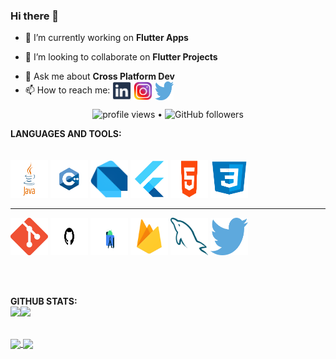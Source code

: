 ### Hi there 👋

<!--
**PranavPrakasan07/PranavPrakasan07** is a ✨ _special_ ✨ repository because its `README.md` (this file) appears on your GitHub profile.
Here are some ideas to get you started:
-->

- 🔭 I’m currently working on **Flutter Apps**
<!-- - 🌱 I’m currently learning ****-->
- 👯 I’m looking to collaborate on **Flutter Projects**
<!-- 🤔 I’m looking for help with **ML in App-Dev**-->
- 💬 Ask me about **Cross Platform Dev**
- 📫 How to reach me:  <a href="https://www.linkedin.com/in/somya-khatri-07b86a19b/" target="blank"><img align="center" src="https://github.com/Somya1911/Somya1911/blob/main/Linkedin-removebg-preview%20(1).png" alt="Somya" height="30" width="30" /></a> 
<a href="https://www.instagram.com/somyayayayaa/?hl=en" target="blank"><img align="center" src="https://github.com/Somya1911/Somya1911/blob/main/insta-removebg-preview.png" alt="Somya" height="30" width="30" /></a>
 <a href="https://twitter.com/Somya1911" target="blank"><img align="center" src="https://github.com/Somya1911/Somya1911/blob/main/twitter_-removebg-preview.png" alt="Somya" height="30" width="30" /></a> 
<!--
- 😄 Pronouns: ...
- ⚡ Fun fact: ...
-->

<p align="center">
  <img src="https://gpvc.arturio.dev/Somya1911" alt="profile views"> •  
  <img alt="GitHub followers" src="https://img.shields.io/github/followers/Somya1911?label=Somya1911&style=social">
</p>


**LANGUAGES AND TOOLS:**  
<br/><br/>
<code><img height="60" width="60" src="https://github.com/Somya1911/Somya1911/blob/main/java-removebg-preview.png"></code>
<code><img height="60" width="60" src="https://github.com/Somya1911/Somya1911/blob/main/c%2B%2B_-removebg-preview.png"></code>
<code><img height="60" width="60" src="https://github.com/Somya1911/Somya1911/blob/main/dart_-removebg-preview.png"></code>
<code><img height="60" width="60" src="https://github.com/Somya1911/Somya1911/blob/main/flutter-removebg-preview.png"></code>
<code><img height="60" width="60" src="https://github.com/Somya1911/Somya1911/blob/main/html_-removebg-preview.png"></code>
<code><img height="60" width="60" src="https://github.com/Somya1911/Somya1911/blob/main/css_-removebg-preview.png"></code>

***
<code><img height="60" width="60" src="https://github.com/Somya1911/Somya1911/blob/main/Git-removebg-preview.png"></code>
<code><img height="60" width="60" src="https://github.com/Somya1911/Somya1911/blob/main/GitHub-logo-removebg-preview.png"></code>
<code><img height="60" width="60" src="https://github.com/Somya1911/Somya1911/blob/main/android-studio-removebg-preview.png"></code>
<code><img height="60" width="60" src="https://github.com/Somya1911/Somya1911/blob/main/firebase-removebg-preview.png"></code>
<code><img height="60" width="60" src="https://github.com/Somya1911/Somya1911/blob/main/mysql-removebg-preview.png"></code>
<code><img height="60" width="60" src="https://github.com/Somya1911/Somya1911/blob/main/twitter_-removebg-preview.png"></code>

<br/>
<br/>

**GITHUB STATS:**  
<a href="https://github.com/Somya1911/Somya1911"><img height="137px" src="https://github-readme-stats.vercel.app/api?username=Somya1911&hide_title=true&hide_border=true&show_icons=true&include_all_commits=true&count_private=true&line_height=21&text_color=000&icon_color=000&bg_color=0,ea6161,ffc64d,fffc4d,52fa5a&theme=graywhite" /><!-- wi*quL3fcV --><img height="137px" src="https://github-readme-stats.vercel.app/api/top-langs/?username=Somya1911&hide=html&hide_title=true&hide_border=true&layout=compact&langs_count=7&exclude_repo=comp426,Redventures-Movie-Quotes&text_color=000&icon_color=fff&bg_color=0,52fa5a,4dfcff,c64dff&theme=graywhite" /></a>






<br/>
<a href="https://github.com/Somya1911/Somya1911">
  <img align="center" src="https://github-readme-stats.vercel.app/api?username=Somya1911&show_icons=true&hide_border=false&title_color=ffffff&amp&icon_color=bb2acf&amp&text_color=daf7dc&amp&bg_color=191919"/>
</a>
<a href="https://github.com/Somya1911/Somya1911">
  <img align="center" height="195px" src="https://github-readme-stats.vercel.app/api/top-langs/?username=Somya1911&theme=dark&hide_langs_below=0" />
</a>
